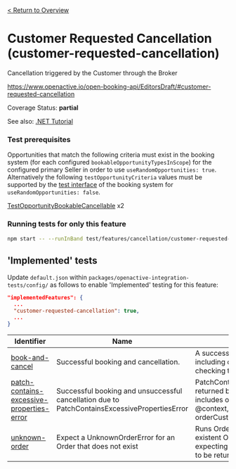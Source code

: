 [< Return to Overview](../../README.md)
# Customer Requested Cancellation (customer-requested-cancellation)

Cancellation triggered by the Customer through the Broker


https://www.openactive.io/open-booking-api/EditorsDraft/#customer-requested-cancellation

Coverage Status: **partial**

See also: [.NET Tutorial](https://tutorials.openactive.io/open-booking-sdk/quick-start-guide/storebookingengine/day-7-cancellation)
### Test prerequisites
Opportunities that match the following criteria must exist in the booking system (for each configured `bookableOpportunityTypesInScope`) for the configured primary Seller in order to use `useRandomOpportunities: true`. Alternatively the following `testOpportunityCriteria` values must be supported by the [test interface](https://openactive.io/test-interface/) of the booking system for `useRandomOpportunities: false`.

[TestOpportunityBookableCancellable](https://openactive.io/test-interface#TestOpportunityBookableCancellable) x2


### Running tests for only this feature

```bash
npm start -- --runInBand test/features/cancellation/customer-requested-cancellation/
```



## 'Implemented' tests

Update `default.json` within `packages/openactive-integration-tests/config/` as follows to enable 'Implemented' testing for this feature:

```json
"implementedFeatures": {
  ...
  "customer-requested-cancellation": true,
  ...
}
```

| Identifier | Name | Description | Prerequisites per Opportunity Type |
|------------|------|-------------|---------------|
| [book-and-cancel](./implemented/book-and-cancel-test.js) | Successful booking and cancellation. | A successful end to end booking including cancellation, including checking the Orders Feed. | [TestOpportunityBookableCancellable](https://openactive.io/test-interface#TestOpportunityBookableCancellable) x1 |
| [patch-contains-excessive-properties-error](./implemented/patch-contains-excessive-properties-error-test.js) | Successful booking and unsuccessful cancellation due to PatchContainsExcessivePropertiesError | PatchContainsExcessivePropertiesError returned because patch request includes other properties than @type, @context, orderProposalStatus and orderCustomerNote | [TestOpportunityBookableCancellable](https://openactive.io/test-interface#TestOpportunityBookableCancellable) x1 |
| [unknown-order](./implemented/unknown-order-test.js) | Expect a UnknownOrderError for an Order that does not exist | Runs Order Cancellation for a non-existent Order (with a fictional UUID), expecting an UnknownOrderError error to be returned |  |


